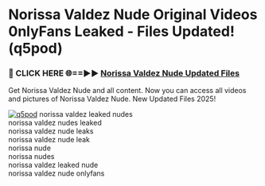 # Norissa Valdez Nude Original Videos 0nlyFans Leaked - Files Updated! (q5pod)

<h3>🔴 CLICK HERE 🌐==►► <a href="https://tinyurl.com/4mcuefdz" rel="nofollow">Norissa Valdez Nude Updated Files</a></h3>

Get Norissa Valdez Nude and all content. Now you can access all videos and pictures of Norissa Valdez Nude. New Updated Files 2025!

[![q5pod](https://i.imgur.com/StAQSOY.gif)](https://tinyurl.com/4mcuefdz)
norissa valdez leaked nudes<br>
norissa valdez nudes leaked<br>
norissa valdez nude leaks<br>
norissa valdez nude leak<br>
norissa nude<br>
norissa nudes<br>
norissa valdez leaked nude<br>
norissa valdez nude onlyfans